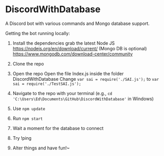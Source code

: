 # DiscordWithDatabase
A Discord bot with various commands and Mongo database support.

Getting the bot running locally:

1. Install the dependencies
    grab the latest Node JS 
    https://nodejs.org/en/download/current/
    (Mongo DB is optional)
    https://www.mongodb.com/download-center/community

2. Clone the repo

3. Open the repo
    Open the file Index.js inside the folder DiscordWithDatabase
    Change `var sai = require('./SAI.js');`
    to `var sai = require('./TestSAI.js');`

4. Navigate to the repo with your terminal (e.g., `cd 'C:\Users\Ed\Documents\GitHub\DiscordWithDatabase'` in Windows) 

5. Use `npm update`

6. Run `npm start`

7. Wait a moment for the database to connect

8. Try !ping

9. Alter things and have fun!~ 